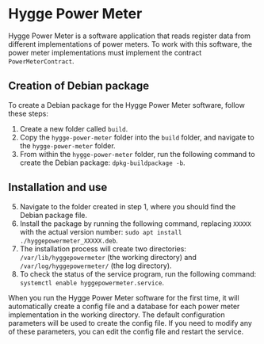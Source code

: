 # Hygge Power Meter

Hygge Power Meter is a software application that reads register data from different implementations of power meters. To work with this software, the power meter implementations must implement the contract `PowerMeterContract`.

## Creation of Debian package

To create a Debian package for the Hygge Power Meter software, follow these steps:

1. Create a new folder called `build`.
3. Copy the `hygge-power-meter` folder into the `build` folder, and navigate to the `hygge-power-meter` folder.
4. From within the `hygge-power-meter` folder, run the following command to create the Debian package: `dpkg-buildpackage -b`.

## Installation and use

5. Navigate to the folder created in step 1, where you should find the Debian package file.
6. Install the package by running the following command, replacing `XXXXX` with the actual version number: `sudo apt install ./hyggepowermeter_XXXXX.deb`.
7. The installation process will create two directories: `/var/lib/hyggepowermeter` (the working directory) and `/var/log/hyggepowermeter/` (the log directory).
8. To check the status of the service program, run the following command: `systemctl enable hyggepowermeter.service`.

When you run the Hygge Power Meter software for the first time, it will automatically create a config file and a database for each power meter implementation in the working directory. The default configuration parameters will be used to create the config file. If you need to modify any of these parameters, you can edit the config file and restart the service.
